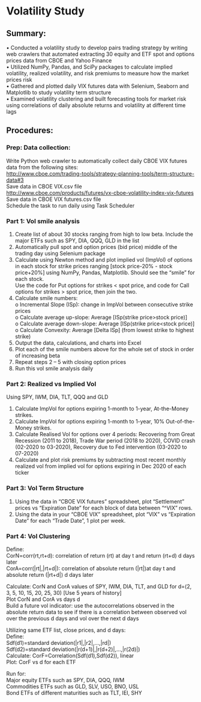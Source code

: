 # Volatility Study
## Summary: 
• Conducted a volatility study to develop pairs trading strategy by writing web crawlers that automated extracting 30 equity and ETF spot and options prices data from CBOE and Yahoo Finance <br/>
• Utilized NumPy, Pandas, and SciPy packages to calculate implied volatility, realized volatility, and risk premiums to measure how the market prices risk <br/>
• Gathered and plotted daily VIX futures data with Selenium, Seaborn and Matplotlib to study volatility term structure <br/>
• Examined volatility clustering and built forecasting tools for market risk using correlations of daily absolute returns and volatility at different time lags <br/>

## Procedures:

### Prep: Data collection:

Write Python web crawler to automatically collect daily CBOE VIX futures data from the following sites:<br/>
http://www.cboe.com/trading-tools/strategy-planning-tools/term-structure-data#3 <br/>
Save data in CBOE VIX.csv file<br/>
http://www.cboe.com/products/futures/vx-cboe-volatility-index-vix-futures <br/>
Save data in CBOE VIX futures.csv file<br/>
Schedule the task to run daily using Task Scheduler <br/>

### Part 1: Vol smile analysis

1. Create list of about 30 stocks ranging from high to low beta. Include the major ETFs such as SPY, DIA, QQQ, GLD in the list
2. Automatically pull spot and option prices (bid price) middle of the trading day using Selenium package
3. Calculate using Newton method and plot implied vol (ImpVol) of options in each stock for strike prices ranging [stock price-20% - stock price+20%] using NumPy, Pandas, Matplotlib. Should see the “smile” for each stock. <br/>
Use the code for Put options for strikes < spot price, and code for Call options for strikes > spot price, then join the two.<br/>
4. Calculate smile numbers: <br/>
o Incremental Slope (ISp): change in ImpVol between consecutive strike prices <br/>
o Calculate average up-slope: Average [ISp(strike price>stock price)]<br/>
o Calculate average down-slope: Average [ISp(strike price<stock price)]<br/>
o Calculate Convexity: Average [Delta ISp] (from lowest strike to highest strike)<br/>
5. Output the data, calculations, and charts into Excel
6. Plot each of the smile numbers above for the whole set of stock in order of increasing beta
7. Repeat steps 2 – 5 with closing option prices
8. Run this vol smile analysis daily

### Part 2: Realized vs Implied Vol

Using SPY, IWM, DIA, TLT, QQQ and GLD
1. Calculate ImpVol for options expiring 1-month to 1-year, At-the-Money strikes.
2. Calculate ImpVol for options expiring 1-month to 1-year, 10% Out-of-the-Money strikes.
3. Calculate Realised Vol for options over 4 periods: Recovering from Great Recession (2011 to 2018), Trade War period (2018 to 2020), COVID crash (02-2020 to 03-2020), Recovery due to Fed intervention (03-2020 to 07-2020)
4. Calculate and plot risk premiums by subtracting most recent monthly realized vol from implied vol for options expiring in Dec 2020 of each ticker

### Part 3: Vol Term Structure
1. Using the data in “CBOE VIX futures” spreadsheet, plot “Settlement” prices vs “Expiration Date” for each block of data between “^VIX” rows.
2. Using the data in your “CBOE VIX” spreadsheet, plot “VIX” vs “Expiration Date” for each “Trade Date”, 1 plot per week.

### Part 4: Vol Clustering
Define:<br/>
CorN=corr(rt,rt+d): correlation of return (rt) at day t and return (rt+d) d days later<br/>
CorA=corr(|rt|,|rt+d|): correlation of absolute return (|rt|)at day t and absolute return (|rt+d|) d days later<br/>

Calculate: CorN and CorA values of SPY, IWM, DIA, TLT, and GLD for d=(2, 3, 5, 10, 15, 20, 25, 30) [Use 5 years of history]<br/>
Plot CorN and CorA vs days d<br/>
Build a future vol indicator: use the autocorrelations observed in the absolute return data to see if there is a correlation between observed vol over the previous d days and vol over the next d days<br/>

Utilizing same ETF list, close prices, and d days:<br/>
Define:<br/>
Sdf(d1)=standard deviation(|r1|,|r2|,…,|rd|)<br/>
Sdf(d2)=standard deviation(|r(d+1)|,|r(d+2)|,…,|r(2d)|)<br/>
Calculate: CorF=Correlation(Sdf(d1),Sdf(d2)), linear <br/>
Plot: CorF vs d for each ETF <br/>

Run for:<br/>
Major equity ETFs such as SPY, DIA, QQQ, IWM<br/>
Commodities ETFs such as GLD, SLV, USO, BNO, USL<br/>
Bond ETFs of different maturities such as TLT, IEI, SHY
